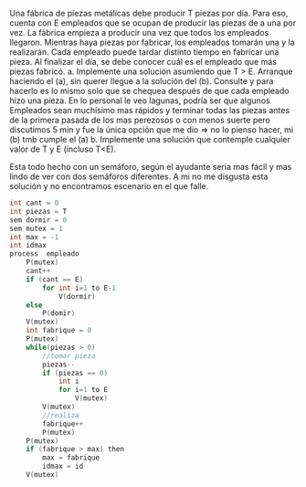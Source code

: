 Una fábrica de piezas metálicas debe producir T piezas por día. Para eso, cuenta con E empleados que se ocupan de producir las piezas de a una por vez. La fábrica empieza a
producir una vez que todos los empleados llegaron. Mientras haya piezas por fabricar, los empleados tomarán una y la realizarán. Cada empleado puede tardar distinto tiempo en
fabricar una pieza. Al finalizar el día, se debe conocer cuál es el empleado que más piezas fabricó.
a. Implemente una solución asumiendo que T > E.
Arranque haciendo el (a), sin querer llegue a la solución del (b). Consulte y para hacerlo es lo mismo solo que se chequea después de que cada empleado hizo una pieza. En lo personal le veo lagunas, podría ser que algunos Empleados sean muchísimo mas rápidos y terminar todas las piezas antes de la primera pasada de los mas perezosos o con menos suerte pero discutimos 5 min y fue la única opción que me dio => no lo pienso hacer, mi (b) tmb cumple el (a)
b. Implemente una solución que contemple cualquier valor de T y E (incluso T<E).

Esta todo hecho con un semáforo, según el ayudante seria mas fácil y mas lindo de ver con dos semáforos diferentes. A mi no me disgusta esta solución y no encontramos escenario en el que falle.
```C
int cant = 0
int piezas = T
sem dormir = 0
sem mutex = 1
int max = -1
int idmax
process  empleado
    P(mutex)
    cant++
    if (cant == E)
        for int i=1 to E-1
            V(dormir)
    else
        P(domir)
	V(mutex)
	int fabrique = 0     
	P(mutex)
    while(piezas > 0)
        //tomar pieza
        piezas--
        if (piezas == 0)
            int i
            for i=1 to E
                V(mutex)
        V(mutex)
        //realiza
        fabrique++
        P(mutex)
    P(mutex)
    if (fabrique > max) then
        max = fabrique
        idmax = id
    V(mutex) 
```